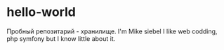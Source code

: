 # hello-world
Пробный репозитарий - хранилище.
I'm Mike siebel
I like web codding, php symfony but I know little about it.